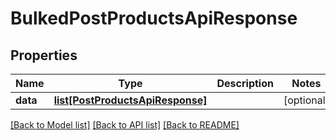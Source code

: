 # BulkedPostProductsApiResponse

## Properties
Name | Type | Description | Notes
------------ | ------------- | ------------- | -------------
**data** | [**list[PostProductsApiResponse]**](PostProductsApiResponse.md) |  | [optional] 

[[Back to Model list]](../README.md#documentation-for-models) [[Back to API list]](../README.md#documentation-for-api-endpoints) [[Back to README]](../README.md)


